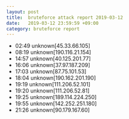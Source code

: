 ```yaml
---
layout: post
title:  bruteforce attack report 2019-03-12
date:   2019-03-12 23:59:59 +09:00
category: bruteforce report
---
```


* 02:49 unknown[45.33.66.105]
* 08:19 unknown[190.116.21.154]
* 14:57 unknown[40.125.201.77]
* 16:06 unknown[37.97.187.209]
* 17:03 unknown[87.75.101.53]
* 18:04 unknown[190.162.201.190]
* 19:19 unknown[111.206.52.101]
* 19:20 unknown[111.206.52.81]
* 19:25 unknown[189.114.224.250]
* 19:55 unknown[142.252.251.180]
* 21:26 unknown[90.179.167.60]
